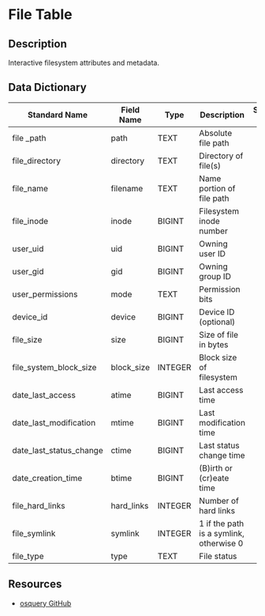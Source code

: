 # File Table

## Description
Interactive filesystem attributes and metadata.

## Data Dictionary
|Standard Name|Field Name|Type|Description|Sample Value|
|---|---|---|---|---|
|file _path|path|TEXT|Absolute file path||
|file_directory|directory|TEXT|Directory of file(s)||
|file_name|filename|TEXT|Name portion of file path||
|file_inode|inode|BIGINT|Filesystem inode number||
|user_uid|uid|BIGINT|Owning user ID||
|user_gid|gid|BIGINT|Owning group ID||
|user_permissions|mode|TEXT|Permission bits||
|device_id|device|BIGINT|Device ID (optional)||
|file_size|size|BIGINT|Size of file in bytes||
|file_system_block_size|block_size|INTEGER|Block size of filesystem||
|date_last_access|atime|BIGINT|Last access time||
|date_last_modification|mtime|BIGINT|Last modification time||
|date_last_status_change|ctime|BIGINT|Last status change time||
|date_creation_time|btime|BIGINT|(B)irth or (cr)eate time||
|file_hard_links|hard_links|INTEGER|Number of hard links||
|file_symlink|symlink|INTEGER|1 if the path is a symlink, otherwise 0||
|file_type|type|TEXT|File status||

## Resources
* [osquery GitHub](https://github.com/facebook/osquery/blob/master/specs/utility/file.table)
